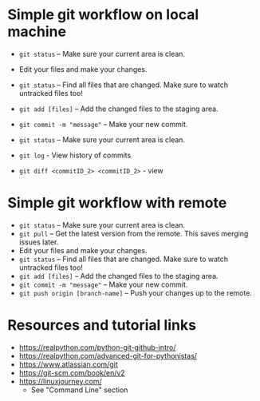 # Simple git workflow on local machine
* `git status` – Make sure your current area is clean.
* Edit your files and make your changes.
* `git status` – Find all files that are changed. Make sure to watch untracked files too!
* `git add [files]` – Add the changed files to the staging area.
* `git commit -m "message"` – Make your new commit.

* `git status` – Make sure your current area is clean.
* `git log` - View history of commits
* `git diff <commitID_2> <commitID_2>` - view 


# Simple git workflow with remote
* `git status` – Make sure your current area is clean.
* `git pull` – Get the latest version from the remote. This saves merging issues later.
* Edit your files and make your changes.
* `git status` – Find all files that are changed. Make sure to watch untracked files too!
* `git add [files]` – Add the changed files to the staging area.
* `git commit -m "message"` – Make your new commit.
* `git push origin [branch-name]` – Push your changes up to the remote.

# Resources and tutorial links
* https://realpython.com/python-git-github-intro/
* https://realpython.com/advanced-git-for-pythonistas/
* https://www.atlassian.com/git
* https://git-scm.com/book/en/v2
* https://linuxjourney.com/
	* See "Command Line" section
	

